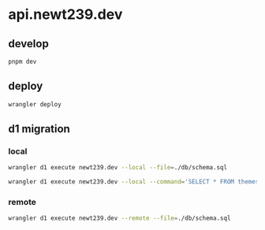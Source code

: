 # api.newt239.dev

## develop

```bash
pnpm dev
```

## deploy

```bash
wrangler deploy
```

## d1 migration

### local

```bash
wrangler d1 execute newt239.dev --local --file=./db/schema.sql
```

```bash
wrangler d1 execute newt239.dev --local --command='SELECT * FROM themes'
```

### remote

```bash
wrangler d1 execute newt239.dev --remote --file=./db/schema.sql
```
